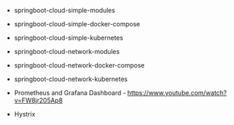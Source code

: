 - springboot-cloud-simple-modules
- springboot-cloud-simple-docker-compose
- springboot-cloud-simple-kubernetes
- springboot-cloud-network-modules
- springboot-cloud-network-docker-compose
- springboot-cloud-network-kubernetes

- Prometheus and Grafana Dashboard - https://www.youtube.com/watch?v=FW8jr205Ap8
- Hystrix